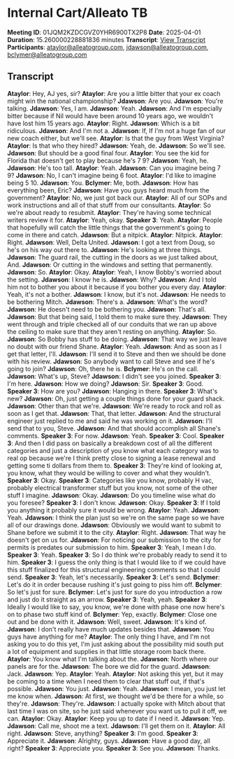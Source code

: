 # Internal Cart/Alleato TB
**Meeting ID**: 01JQM2KZDCGVZ0YHR6900TX2P8
**Date**: 2025-04-01
**Duration**: 15.260000228881836 minutes
**Transcript**: [View Transcript](https://app.fireflies.ai/view/01JQM2KZDCGVZ0YHR6900TX2P8)
**Participants**: ataylor@alleatogroup.com, jdawson@alleatogroup.com, bclymer@alleatogroup.com

## Transcript
**Ataylor**: Hey, AJ yes, sir?
**Ataylor**: Are you a little bitter that your ex coach might win the national championship?
**Jdawson**: Are you.
**Jdawson**: You're talking.
**Jdawson**: Yes, I am.
**Jdawson**: Yeah.
**Jdawson**: And I'm especially bitter because if Nil would have been around 10 years ago, we wouldn't have lost him 15 years ago.
**Ataylor**: Right.
**Jdawson**: Which is a bit ridiculous.
**Jdawson**: And I'm not a.
**Jdawson**: If, If I'm not a huge fan of our new coach either, but we'll see.
**Ataylor**: Is that the guy from West Virginia?
**Ataylor**: Is that who they hired?
**Jdawson**: Yeah, de.
**Jdawson**: So we'll see.
**Jdawson**: But should be a good final four.
**Ataylor**: You see the kid for Florida that doesn't get to play because he's 7 9?
**Jdawson**: Yeah, he.
**Jdawson**: He's too tall.
**Ataylor**: Yeah.
**Jdawson**: Can you imagine being 7 9?
**Jdawson**: No, I can't imagine being 6 foot.
**Ataylor**: I'd like to imagine being 5 10.
**Jdawson**: You.
**Bclymer**: Me, both.
**Jdawson**: How has everything been, Eric?
**Jdawson**: Have you guys heard much from the government?
**Ataylor**: No, we just got back our.
**Ataylor**: All of our SOPs and work instructions and all of that stuff from our consultants.
**Ataylor**: So we're about ready to resubmit.
**Ataylor**: They're having some technical writers review it for.
**Ataylor**: Yeah, okay.
**Speaker 3**: Yeah.
**Ataylor**: People that hopefully will catch the little things that the government's going to come in there and catch.
**Jdawson**: But a nitpick.
**Ataylor**: Nitpick.
**Ataylor**: Right.
**Jdawson**: Well, Delta United.
**Jdawson**: I got a text from Doug, so he's on his way out there to.
**Jdawson**: He's looking at three things.
**Jdawson**: The guard rail, the cutting in the doors as we just talked about, And.
**Jdawson**: Or cutting in the windows and setting that permanently.
**Jdawson**: So.
**Ataylor**: Okay.
**Ataylor**: Yeah, I know Bobby's worried about the setting.
**Jdawson**: I know he is.
**Jdawson**: Why?
**Jdawson**: And I told him not to bother you about it because if you bother you every day.
**Ataylor**: Yeah, it's not a bother.
**Jdawson**: I know, but it's not.
**Jdawson**: He needs to be bothering Mitch.
**Jdawson**: There's a.
**Jdawson**: What's the word?
**Jdawson**: He doesn't need to be bothering you.
**Jdawson**: That's all.
**Jdawson**: But that being said, I told them to make sure they.
**Jdawson**: They went through and triple checked all of our conduits that we ran up above the ceiling to make sure that they aren't resting on anything.
**Ataylor**: So.
**Jdawson**: So Bobby has stuff to be doing.
**Jdawson**: That way we just leave no doubt with our friend Shane.
**Ataylor**: Yeah.
**Jdawson**: And as soon as I get that letter, I'll.
**Jdawson**: I'll send it to Steve and then we should be done with his review.
**Jdawson**: So anybody want to call Steve and see if he's going to join?
**Jdawson**: Oh, there he is.
**Bclymer**: He's on the call.
**Jdawson**: What's up, Steve?
**Jdawson**: I didn't see you joined.
**Speaker 3**: I'm here.
**Jdawson**: How we doing?
**Jdawson**: Sir.
**Speaker 3**: Good.
**Speaker 3**: How are you?
**Jdawson**: Hanging in there.
**Speaker 3**: What's new?
**Jdawson**: Oh, just getting a couple things done for your guard shack.
**Jdawson**: Other than that we're.
**Jdawson**: We're ready to rock and roll as soon as I get that.
**Jdawson**: That, that letter.
**Jdawson**: And the structural engineer just replied to me and said he was working on it.
**Jdawson**: I'll send that to you, Steve.
**Jdawson**: And that should accomplish all Shane's comments.
**Speaker 3**: For now.
**Jdawson**: Yeah.
**Speaker 3**: Cool.
**Speaker 3**: And then I did pass on basically a breakdown cost of all the different categories and just a description of you know what each category was to real op because we're I think pretty close to signing a lease renewal and getting some ti dollars from them to.
**Speaker 3**: They're kind of looking at, you know, what they would be willing to cover and what they wouldn't.
**Speaker 3**: Okay.
**Speaker 3**: Categories like you know, probably H vac, probably electrical transformer stuff but you know, not some of the other stuff I imagine.
**Jdawson**: Okay.
**Jdawson**: Do you timeline wise what do you foresee?
**Speaker 3**: I don't know.
**Jdawson**: Okay.
**Speaker 3**: If I told you anything it probably sure it would be wrong.
**Ataylor**: Yeah.
**Jdawson**: Yeah.
**Jdawson**: I think the plan just so we're on the same page so we have all of our drawings done.
**Jdawson**: Obviously we would want to submit to Shane before we submit it to the city.
**Ataylor**: Right.
**Jdawson**: That way he doesn't get on us for.
**Jdawson**: For noticing our submission to the city for permits is predates our submission to him.
**Speaker 3**: Yeah, I mean I do.
**Speaker 3**: Yeah.
**Speaker 3**: So I do think we're probably ready to send it to him.
**Speaker 3**: I guess the only thing is that I would like to if we could have this stuff finalized for this structural engineering comments so that I could send.
**Speaker 3**: Yeah, let's necessarily.
**Speaker 3**: Let's send.
**Bclymer**: Let's do it in order because rushing it's just going to piss him off.
**Bclymer**: So let's just for sure.
**Bclymer**: Let's just for sure do you introduction a row and just do it straight as an arrow.
**Speaker 3**: Yeah, yeah.
**Speaker 3**: Ideally I would like to say, you know, we're done with phase one now here's on to phase two stuff kind of.
**Bclymer**: Yep, exactly.
**Bclymer**: Close one out and be done with it.
**Jdawson**: Well, sweet.
**Jdawson**: It's kind of.
**Jdawson**: I don't really have much updates besides that.
**Jdawson**: You guys have anything for me?
**Ataylor**: The only thing I have, and I'm not asking you to do this yet, I'm just asking about the possibility mid south put a lot of equipment and supplies in that little storage room back there.
**Ataylor**: You know what I'm talking about the.
**Jdawson**: North where our panels are for the.
**Jdawson**: The bore we did for the guard.
**Jdawson**: Jack.
**Jdawson**: Yep.
**Ataylor**: Yeah.
**Ataylor**: Not asking this yet, but it may be coming to a time when I need them to clear that stuff out, if that's possible.
**Jdawson**: You just.
**Jdawson**: Yeah.
**Jdawson**: I mean, you just let me know when.
**Jdawson**: At first, we thought we'd be there for a while, so they're.
**Jdawson**: They're.
**Jdawson**: I actually spoke with Mitch about that last time I was on site, so he just said whenever you want us to pull it off, we can.
**Ataylor**: Okay.
**Ataylor**: Keep you up to date if I need it.
**Jdawson**: Yep.
**Jdawson**: Call me, shoot me a text.
**Jdawson**: I'll get them on it.
**Ataylor**: All right.
**Jdawson**: Steve, anything?
**Speaker 3**: I'm good.
**Speaker 3**: Appreciate it.
**Jdawson**: Alrighty, guys.
**Jdawson**: Have a good day, all right?
**Speaker 3**: Appreciate you.
**Speaker 3**: See you.
**Jdawson**: Thanks.